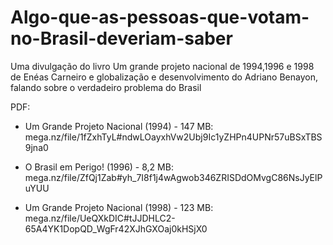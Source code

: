 # Algo-que-as-pessoas-que-votam-no-Brasil-deveriam-saber
Uma divulgação do livro Um grande projeto nacional de 1994,1996 e 1998 de Enéas Carneiro e globalização e desenvolvimento do Adriano Benayon, falando sobre o verdadeiro problema do Brasil

PDF:

- Um Grande Projeto Nacional (1994) - 147 MB: mega.nz/file/1fZxhTyL#ndwLOayxhVw2Ubj9Ic1yZHPn4UPNr57uBSxTBS9jna0

- O Brasil em Perigo! (1996) - 8,2 MB: mega.nz/file/ZfQj1Zab#yh_7I8f1j4wAgwob346ZRISDdOMvgC86NsJyElPuYUU

- Um Grande Projeto Nacional (1998) - 123 MB: mega.nz/file/UeQXkDIC#tJJDHLC2-65A4YK1DopQD_WgFr42XJhGXOaj0kHSjX0
